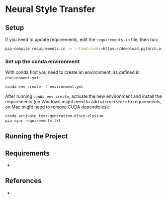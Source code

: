 # Neural Style Transfer


## Setup

If you need to update requirements, edit the `requirements.in` file, then run:

```sh
pip-compile requirements.in -v --find-links=https://download.pytorch.org/whl/torch_stable.html
```

### Set up the conda environment

With conda first you need to create an environment, as defined in `environment.yml`:

```sh
conda env create -f environment.yml
```

After running `conda env create`, activate the new environment and install the requirements (on Windows might need to add `wincertstore` to requirements, on Mac might need to remove CUDA dependicies):

```sh
conda activate text-generation-disco-elysium
pip-sync requirements.txt
```

## Running the Project



## Requirements

* 


## References

* 
